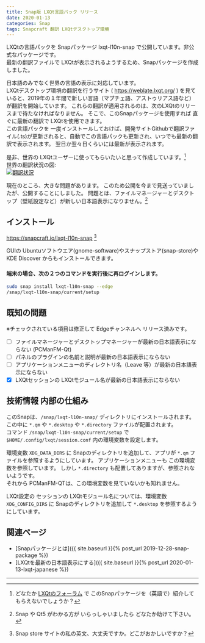 ```yaml
---
title: Snap版 LXQt言語パック リリース
date: 2020-01-13
categories: Snap
tags: Snapcraft 翻訳 LXQtデスクトップ環境
---
```

LXQtの言語パックを Snapパッケージ lxqt-l10n-snap で公開しています。非公式なパッケージです。  
最新の翻訳ファイルで LXQtが表示されるようするため、Snapパッケージを作成しました。

日本語のみでなく世界の言語の表示に対応しています。  
LXQtデスクトップ環境の翻訳を行うサイト ( <https://weblate.lxqt.org/> ) を見ていると、2019年の１年間で新しい言語（マプチェ語、アストゥリアス語など）が翻訳を開始しています。
これらの翻訳が適用されるのは、次のLXQtのリリースまで待たなければなりません。
そこで、このSnapパッケージを使用すれば 直ぐに最新の翻訳で LXQtを使用できます。  
この言語パックを 一度インストールしておけば、開発サイトGithubで翻訳ファイル(.ts)が更新されると、自動でこの言語パックも更新され、いつでも最新の翻訳で表示されます。
翌日か翌々日くらいには最新が表示されます。

是非、世界の LXQtユーザーに使ってもらいたいと思って作成しています。[^fo]  
世界の翻訳状況の図:  
<a href="https://weblate.lxqt.org/engage/lxqt/?utm_source=widget">
<img src="https://weblate.lxqt.org/widgets/lxqt/-/horizontal-auto.svg" alt="翻訳状況" />
</a>

[^fo]: どなたか [LXQtのフォーラム](https://forum.lxqt.org/) で このSnapパッケージを（英語で）紹介してもらえないでしょうか？

現在のところ、大きな問題があります。
このため公開を今まで見送っていましたが、公開することにしました。
問題とは、ファイルマネージャーとデスクトップ（壁紙設定など）が新しい日本語表示になりません。[^fm]

[^fm]: Snap や Qt5 がわかる方が いらっしゃいましたら どなたか助けて下さい。

## インストール

<https://snapcraft.io/lxqt-l10n-snap> [^io]

[^io]: Snap store サイトの私の英文、大丈夫ですか。どこがおかしいですか？

GUIの Ubuntuソフトウエア(gnome-software)やスナップストア(snap-store)や KDE Discover からもインストールできます。

#### 端末の場合、次の２つのコマンドを実行後に再ログインします。  

```bash
sudo snap install lxqt-l10n-snap --edge
/snap/lxqt-l10n-snap/current/setup
```

## 既知の問題

※チェックされている項目は修正して Edgeチャンネルへ リリース済みです。

- [ ] ファイルマネージャーとデスクトップマネージャーが最新の日本語表示にならない (PCManFM-Qt)
- [ ] パネルのプラグインの名前と説明が最新の日本語表示にならない
- [ ] アプリケーションメニューのディレクトリ名（Leave 等）が最新の日本語表示にならない
- [x] LXQtセッションの LXQtモジュール名が最新の日本語表示にならない

## 技術情報 内部の仕組み

このSnapは、`/snap/lxqt-l10n-snap/` ディレクトリにインストールされます。
この中に `*.qm` や `*.desktop` や `*.directory` ファイルが配置されます。  
コマンド `/snap/lxqt-l10n-snap/current/setup` で `$HOME/.config/lxqt/session.conf` 内の環境変数を設定します。

環境変数 `XDG_DATA_DIRS` に Snapのディレクトリを追加して、アプリが `*.qm` ファイルを参照するようにしています。
アプリケーションメニューも この環境変数を参照しています。
しかし `*.directory` も配置してありますが、参照されないようです。  
それから PCManFM-QTは、この環境変数を見ていないかも知れません。

LXQt設定の セッションの LXQtモジュール名については、環境変数 `XDG_CONFIG_DIRS` に Snapのディレクトリを追加して `*.desktop` を参照するようにしています。

## 関連ページ

- [Snapパッケージとは]({{ site.baseurl }}{% post_url 2019-12-28-snap-package %})
- [LXQtを最新の日本語表示にする]({{ site.baseurl }}{% post_url 2020-01-13-lxqt-japanese %})

***
